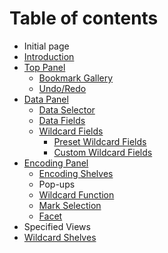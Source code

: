 # Table of contents

* Initial page
* [Introduction](voyager.md)
* [Top Panel](top-panel/README.md)
  * [Bookmark Gallery](top-panel/bookmark.md)
  * [Undo/Redo](top-panel/untitled.md)
* [Data Panel](top-panel-1/README.md)
  * [Data Selector](top-panel-1/data-selector.md)
  * [Data Fields](top-panel-1/data-fields.md)
  * [Wildcard Fields](top-panel-1/wildcard-fields/README.md)
    * [Preset Wildcard Fields](top-panel-1/wildcard-fields/preset-wildcard-fields.md)
    * [Custom Wildcard Fields](top-panel-1/wildcard-fields/custom-wildcard-fields.md)
* [Encoding Panel](untitled/README.md)
  * [Encoding Shelves](untitled/encoding-shelves.md)
  * Pop-ups
  * [Wildcard Function](untitled/wildcard-function.md)
  * [Mark Selection](untitled/mark-selection.md)
  * [Facet](untitled/untitled-1.md)
* Specified Views
* [Wildcard Shelves](untitled-1.md)

